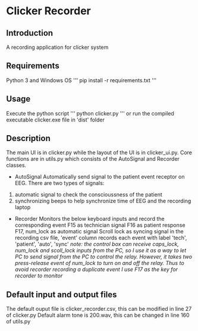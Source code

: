 # Clicker Recorder
## Introduction
A recording application for clicker system
## Requirements
Python 3 and Windows OS
'''
pip install -r requirements.txt
'''
## Usage
Execute the python script
'''
python clicker.py
'''
or run the compiled executable clicker.exe file in 'dist' folder
## Description
The main UI is in clicker.py while the layout of the UI is in clicker_ui.py.
Core functions are in utils.py which consists of the AutoSignal and Recorder classes.
- AutoSignal
Automatically send signal to the patient event receptor on EEG.
There are two types of signals:
1. automatic signal to check the conscioussness of the patient
2. synchronizing beeps to help synchronize time of EEG and the recording laptop
- Recorder
Monitors the below keyboard inputs and record the corresponding event
F15 as technician signal
F16 as patient response
F17, num_lock as automatic signal
Scroll lock as syncing signal
in the recording csv file, 'event' column records each event with label 'tech', 'patient', 'auto', 'sync'
*note: the control box can receive caps_lock, num_lock and scoll_lock inputs from the PC, so I use it as a way to let PC to send signal from the PC to control the relay. However, it takes two press-release event of num_lock to turn on and off the relay. Thus to avoid recorder recording a duplicate event I use F17 as the key for recorder to monitor*


## Default input and output files
The default ouput file is clicker_recorder.csv, this can be modified in line 27 of clicker.py
Default alarm tone is 200.wav, this can be changed in line 160 of utils.py

